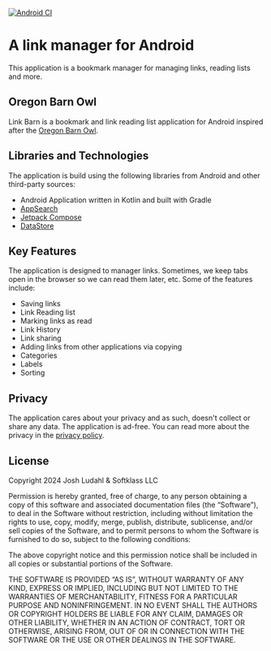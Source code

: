 [![Android CI](https://github.com/JoshLudahl/link-barn/actions/workflows/android.yml/badge.svg)](https://github.com/JoshLudahl/link-barn/actions/workflows/android.yml)

# A link manager for Android
This application is a bookmark manager for managing links, reading lists and more.

## Oregon Barn Owl
Link Barn is a bookmark and link reading list application for Android inspired after the
[Oregon Barn Owl](https://myodfw.com/wildlife-viewing/species/owls).

## Libraries and Technologies
The application is build using the following libraries from Android and other third-party sources:
- Android Application written in Kotlin and built with Gradle
- [AppSearch](https://developer.android.com/develop/ui/views/search/appsearch)
- [Jetpack Compose](https://developer.android.com/jetpack/compose)
- [DataStore](https://developer.android.com/topic/libraries/architecture/datastore)

## Key Features
The application is designed to manager links. Sometimes, we keep tabs open in the browser so we can read them later, etc.
Some of the features include:
- Saving links
- Link Reading list
- Marking links as read
- Link History
- Link sharing
- Adding links from other applications via copying
- Categories
- Labels
- Sorting


## Privacy
The application cares about your privacy and as such, doesn't collect or share any data. The application is ad-free.
You can read more about the privacy in the [privacy policy](https://softklass/link-barn/privacy.html).

## License
Copyright 2024 Josh Ludahl & Softklass LLC

Permission is hereby granted, free of charge, to any person obtaining a copy of this software and associated documentation files (the “Software”), to deal in the Software without restriction, including without limitation the rights to use, copy, modify, merge, publish, distribute, sublicense, and/or sell copies of the Software, and to permit persons to whom the Software is furnished to do so, subject to the following conditions:

The above copyright notice and this permission notice shall be included in all copies or substantial portions of the Software.

THE SOFTWARE IS PROVIDED “AS IS”, WITHOUT WARRANTY OF ANY KIND, EXPRESS OR IMPLIED, INCLUDING BUT NOT LIMITED TO THE WARRANTIES OF MERCHANTABILITY, FITNESS FOR A PARTICULAR PURPOSE AND NONINFRINGEMENT. IN NO EVENT SHALL THE AUTHORS OR COPYRIGHT HOLDERS BE LIABLE FOR ANY CLAIM, DAMAGES OR OTHER LIABILITY, WHETHER IN AN ACTION OF CONTRACT, TORT OR OTHERWISE, ARISING FROM, OUT OF OR IN CONNECTION WITH THE SOFTWARE OR THE USE OR OTHER DEALINGS IN THE SOFTWARE.
